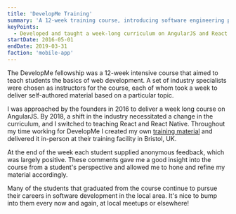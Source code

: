 ```yaml
---
title: 'DevelopMe Training'
summary: 'A 12-week training course, introducing software engineering principles to aspiring developers.'
keyPoints:
  - Developed and taught a week-long curriculum on AngularJS and React Native to coding "bootcamp" students.
startDate: 2016-05-01
endDate: 2019-03-31
faction: 'mobile-app'
---
```


The DevelopMe fellowship was a 12-week intensive course that aimed to teach students the basics of web development. A set of industry specialists were chosen as instructors for the course, each of whom took a week to deliver self-authored material based on a particular topic.

I was approached by the founders in 2016 to deliver a week long course on AngularJS. By 2018, a shift in the industry necessitated a change in the curriculum, and I switched to teaching React and React Native. Throughout my time working for DevelopMe I created my own [training material](https://github.com/studiozeffa/react-native-training-course) and delivered it in-person at their training facility in Bristol, UK.

At the end of the week each student supplied anonymous feedback, which was largely positive. These comments gave me a good insight into the course from a student's perspective and allowed me to hone and refine my material accordingly.

Many of the students that graduated from the course continue to pursue their careers in software development in the local area. It's nice to bump into them every now and again, at local meetups or elsewhere!
